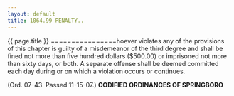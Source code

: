 ```yaml
---
layout: default 
title: 1064.99 PENALTY..
---
```


{{ page.title }}
================hoever violates any of the provisions of this chapter is guilty of a
misdemeanor of the third degree and shall be fined not more than five
hundred dollars (\$500.00) or imprisoned not more than sixty days, or
both. A separate offense shall be deemed committed each day during or on
which a violation occurs or continues.

(Ord. 07-43. Passed 11-15-07.) **CODIFIED ORDINANCES OF SPRINGBORO**
